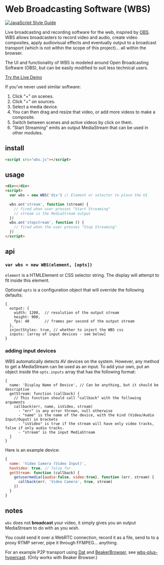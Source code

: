 # Web Broadcasting Software (WBS)

[![JavaScript Style Guide](https://img.shields.io/badge/code_style-standard-brightgreen.svg)](https://standardjs.com)

Live broadcasting and recording software for the web, inspired by [OBS](https://obsproject.com/). WBS allows broadcasters to record video and audio, create video composites, apply audiovisual effects and eventually output to a broadcast transport (which is not within the scope of this project)... all within the browser.

The UI and functionality of WBS is modeled around Open Broadcasting Software (OBS), but can be easily modified to suit less technical users.

[Try the Live Demo](https://t-mullen.github.io/Web-Broadcasting-Software/) 

If you've never used similar software:
  1. Click "+" on scenes.
  2. Click "+" on sources. 
  3. Select a media device. 
  4. You can then drag and resize that video, or add more videos to make a composite.
  5. Switch between scenes and active videos by click on them.
  6. "Start Streaming" emits an output MediaStream that can be used in other modules.

## install

```html
<script src="wbs.js"></script>
```

## usage

```html
<div></div>
<script>
  var wbs = new WBS('div') // Element or selector to place the UI
  
  wbs.on('stream', function (stream) {
    // fired when user presses "Start Streaming"
    // stream is the MediaStream output
  })
  wbs.on('stopstream', function () {
    // fired when the user presses "Stop Streaming"
  })
</script>
```

## api

### `var wbs = new WBS(element, [opts])`

`element` is a HTMLElement or CSS selector string. The display will attempt to fit inside this element.

Optional `opts` is a configuration object that will override the following defaults:

```
{
  output: {
    width: 1200,  // resolution of the output stream
    height: 900,
    fps: 40       // frames per second of the output stream
  },
  injectStyles: true, // whether to inject the WBS css
  inputs: [array of input devices - see below]
}
```

### adding input devices

WBS automatically detects AV devices on the system. However, any method to get a MediaStream can be used as an input. To add your own, put an object inside the `opts.inputs` array that has the following format:

```
{
  name: 'Display Name of Device', // Can be anything, but it should be descriptive
  getStream: function (callback) {
    // This function should call "callback" with the following arguments
    callback(err, name, isVideo, stream)  
      - "err" is any error thrown, null otherwise
      - "name" is the name of the device, with the kind (Video/Audio Input/Ouput) in brackets
      - "isVideo" is true if the stream will have only video tracks, false if only audio tracks.
      - "stream" is the input MediaStream
  }
}
```

Here is an example device:

```javascript
{
  name: 'Video Camera (Video Input)',
  hasVideo: true, // false for
  getStream: function (callback) {
    getusermedia({audio:false, video:true}, function (err, stream) {
      callback(err, 'Video Camera', true, stream)
    })
  }
}
```

## notes
`wbs` does not **broadcast** your video, it simply gives you an output MediaStream to do with as you wish.

You could send it over a WebRTC connection, record it as a file, send to to a proxy RTMP server, pipe it through FFMPEG... anything.

For an example P2P transport using [Dat](https://datproject.org/) and [BeakerBrowser](https://beakerbrowser.com/), see [wbs-plus-hypercast](https://github.com/t-mullen/wbs-plus-hypercast). (Only works with Beaker Browser.)
